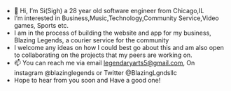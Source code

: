 - 👋 Hi, I’m Si(Sigh) a 28 year old software engineer from Chicago,IL
- I’m interested in Business,Music,Technology,Community Service,Video games, Sports etc.
- I am in the process of building the website and app for my business, Blazing Legends, a courier service for the community 
- I welcome any ideas on how I could best go about this and am also open to collaborating on the projects that my peers are working on.
- 📫 You can reach me via email legendaryarts5@gmail.com, On instagram @blazinglegends or Twitter @BlazingLgndsllc
- Hope to hear from you soon and Have a good one!
<!---
SiFrshAir/SiFrshAir is a ✨ special ✨ repository because its `README.md` (this file) appears on your GitHub profile.
You can click the Preview link to take a look at your changes.
--->

